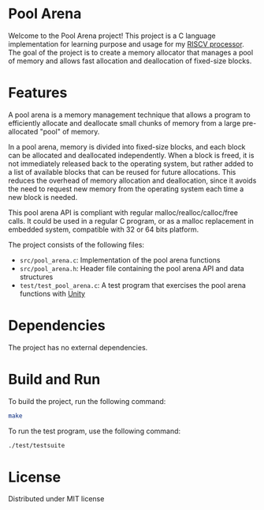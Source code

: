 # Pool Arena

Welcome to the Pool Arena project! This project is a C language implementation
for learning purpose and usage for my [RISCV processor](https://github.com/dpretet/friscv).
The goal of the project is to create a memory allocator that manages a pool of
memory and allows fast allocation and deallocation of fixed-size blocks.

# Features

A pool arena is a memory management technique that allows a program to
efficiently allocate and deallocate small chunks of memory from a large
pre-allocated "pool" of memory.

In a pool arena, memory is divided into fixed-size blocks, and each block can
be allocated and deallocated independently. When a block is freed, it is not
immediately released back to the operating system, but rather added to a list
of available blocks that can be reused for future allocations. This reduces the
overhead of memory allocation and deallocation, since it avoids the need to
request new memory from the operating system each time a new block is needed.

This pool arena API is compliant with regular malloc/realloc/calloc/free calls.
It could be used in a regular C program, or as a malloc replacement in embedded 
system, compatible with 32 or 64 bits platform.

The project consists of the following files:

- `src/pool_arena.c`: Implementation of the pool arena functions
- `src/pool_arena.h`: Header file containing the pool arena API and data structures
- `test/test_pool_arena.c`: A test program that exercises the pool arena functions with [Unity](https://github.com/ThrowTheSwitch/Unity)

# Dependencies

The project has no external dependencies.

# Build and Run

To build the project, run the following command:

```bash
make
```

To run the test program, use the following command:

```bash
./test/testsuite
```

# License

Distributed under MIT license
